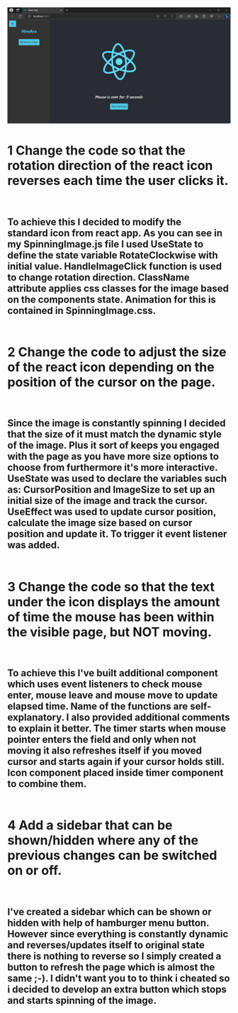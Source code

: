 <h2 align="center"><img src="./src/Screenshot%20(54).png"></h2>

# 1 Change the code so that the rotation direction of the react icon reverses each time the user clicks it.<br><br>

## To achieve this I decided to modify the standard icon from react app. As you can see in my SpinningImage.js file I used UseState to define the state variable RotateClockwise with initial value. HandleImageClick function is used to change rotation direction. ClassName attribute applies css classes for the image based on the components state. Animation for this is contained in SpinningImage.css.<br><br>

# 2 Change the code to adjust the size of the react icon depending on the position of the cursor on the page.<br><br>

## Since the image is constantly spinning I decided that the size of it  must match the dynamic style of the image. Plus it sort of keeps you engaged with the page as you have more size options to choose from furthermore it's more interactive.  UseState was used to declare the variables such as: CursorPosition and ImageSize to set up an initial size of the image and track the cursor. UseEffect was used to update cursor position, calculate the image size based on cursor position and update it. To trigger it event listener was added.<br><br>

# 3 Change the code so that the text under the icon displays the amount of time the mouse has been within the visible page, but NOT moving.<br><br>

## To achieve this I've built additional component which uses event listeners to check mouse enter, mouse leave and mouse move to update elapsed time. Name of the functions are self-explanatory. I also provided additional comments to explain it better. The timer starts when mouse pointer enters the field and only when not moving it also refreshes itself if you moved cursor and starts again if your cursor holds still. Icon component placed inside timer component to combine them. <br><br>

# 4 Add a sidebar that can be shown/hidden where any of the previous changes can be switched on or off.<br><br>

## I've created a sidebar which can be shown or hidden with help of hamburger menu button. However since everything is constantly dynamic and reverses/updates itself to original state there is nothing to reverse so I simply created a button to refresh the page which is almost the same ;-). I didn't want you to to think i cheated so i decided to develop an extra button which stops and starts spinning of the image. 
